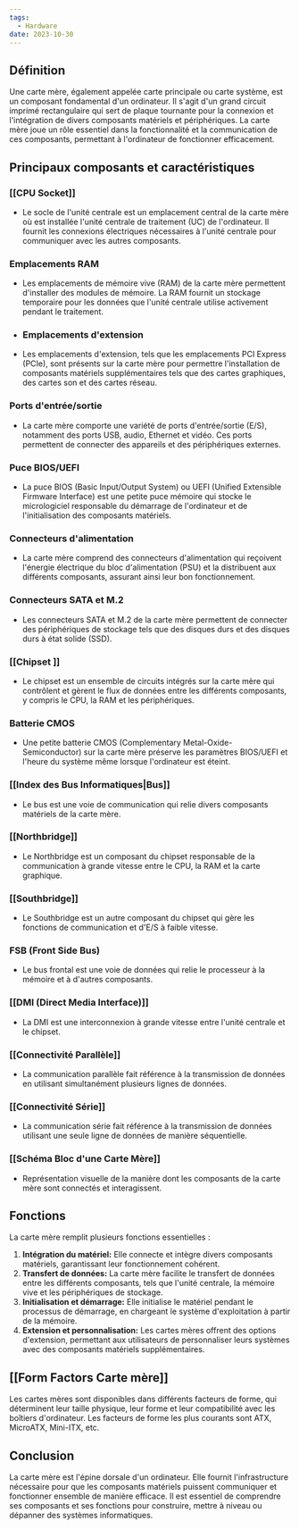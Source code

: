 ```yaml
---
tags:
  - Hardware
date: 2023-10-30
---
```


## Définition 
Une carte mère, également appelée carte principale ou carte système, est un composant fondamental d'un ordinateur. Il s'agit d'un grand circuit imprimé rectangulaire qui sert de plaque tournante pour la connexion et l'intégration de divers composants matériels et périphériques. La carte mère joue un rôle essentiel dans la fonctionnalité et la communication de ces composants, permettant à l'ordinateur de fonctionner efficacement. 
## Principaux composants et caractéristiques 
### [[CPU Socket]]
- Le socle de l'unité centrale est un emplacement central de la carte mère où est installée l'unité centrale de traitement (UC) de l'ordinateur. Il fournit les connexions électriques nécessaires à l'unité centrale pour communiquer avec les autres composants. 
### Emplacements RAM 
- Les emplacements de mémoire vive (RAM) de la carte mère permettent d'installer des modules de mémoire. La RAM fournit un stockage temporaire pour les données que l'unité centrale utilise activement pendant le traitement. 
- ### Emplacements d'extension 
- Les emplacements d'extension, tels que les emplacements PCI Express (PCIe), sont présents sur la carte mère pour permettre l'installation de composants matériels supplémentaires tels que des cartes graphiques, des cartes son et des cartes réseau. 
### Ports d'entrée/sortie 
- La carte mère comporte une variété de ports d'entrée/sortie (E/S), notamment des ports USB, audio, Ethernet et vidéo. Ces ports permettent de connecter des appareils et des périphériques externes. 
### Puce BIOS/UEFI 
- La puce BIOS (Basic Input/Output System) ou UEFI (Unified Extensible Firmware Interface) est une petite puce mémoire qui stocke le micrologiciel responsable du démarrage de l'ordinateur et de l'initialisation des composants matériels. 
### Connecteurs d'alimentation 
- La carte mère comprend des connecteurs d'alimentation qui reçoivent l'énergie électrique du bloc d'alimentation (PSU) et la distribuent aux différents composants, assurant ainsi leur bon fonctionnement. 
### Connecteurs SATA et M.2 
- Les connecteurs SATA et M.2 de la carte mère permettent de connecter des périphériques de stockage tels que des disques durs et des disques durs à état solide (SSD). 
### [[Chipset ]]
- Le chipset est un ensemble de circuits intégrés sur la carte mère qui contrôlent et gèrent le flux de données entre les différents composants, y compris le CPU, la RAM et les périphériques. 
### Batterie CMOS 
- Une petite batterie CMOS (Complementary Metal-Oxide-Semiconductor) sur la carte mère préserve les paramètres BIOS/UEFI et l'heure du système même lorsque l'ordinateur est éteint. 
### [[Index des Bus Informatiques|Bus]]
- Le bus est une voie de communication qui relie divers composants matériels de la carte mère. 
### [[Northbridge]] 
- Le Northbridge est un composant du chipset responsable de la communication à grande vitesse entre le CPU, la RAM et la carte graphique. 
### [[Southbridge]] 
- Le Southbridge est un autre composant du chipset qui gère les fonctions de communication et d'E/S à faible vitesse. 
### FSB (Front Side Bus)
- Le bus frontal est une voie de données qui relie le processeur à la mémoire et à d'autres composants. 
### [[DMI (Direct Media Interface)]] 
- La DMI est une interconnexion à grande vitesse entre l'unité centrale et le chipset. 
### [[Connectivité Parallèle]]
- La communication parallèle fait référence à la transmission de données en utilisant simultanément plusieurs lignes de données. 
### [[Connectivité Série]] 
- La communication série fait référence à la transmission de données utilisant une seule ligne de données de manière séquentielle. 
### [[Schéma Bloc d'une Carte Mère]] 
- Représentation visuelle de la manière dont les composants de la carte mère sont connectés et interagissent. 
## Fonctions 
La carte mère remplit plusieurs fonctions essentielles : 
1. **Intégration du matériel:** Elle connecte et intègre divers composants matériels, garantissant leur fonctionnement cohérent. 
2. **Transfert de données:** La carte mère facilite le transfert de données entre les différents composants, tels que l'unité centrale, la mémoire vive et les périphériques de stockage. 
3. **Initialisation et démarrage:** Elle initialise le matériel pendant le processus de démarrage, en chargeant le système d'exploitation à partir de la mémoire. 
4. **Extension et personnalisation:** Les cartes mères offrent des options d'extension, permettant aux utilisateurs de personnaliser leurs systèmes avec des composants matériels supplémentaires. 
## [[Form Factors Carte mère]] 
Les cartes mères sont disponibles dans différents facteurs de forme, qui déterminent leur taille physique, leur forme et leur compatibilité avec les boîtiers d'ordinateur. Les facteurs de forme les plus courants sont ATX, MicroATX, Mini-ITX, etc.

## Conclusion
La carte mère est l'épine dorsale d'un ordinateur. Elle fournit l'infrastructure nécessaire pour que les composants matériels puissent communiquer et fonctionner ensemble de manière efficace. Il est essentiel de comprendre ses composants et ses fonctions pour construire, mettre à niveau ou dépanner des systèmes informatiques.
